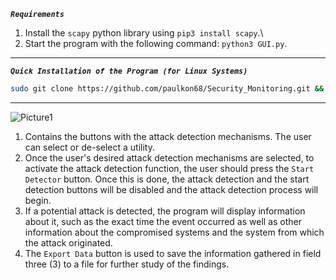 ***`Requirements`***

1. Install the `scapy` python library using `pip3 install scapy`.\
2. Start the program with the following command: `python3 GUI.py`.

---

***`Quick Installation of the Program (for Linux Systems)`***

```bash
sudo git clone https://github.com/paulkon68/Security_Monitoring.git && sudo pip3 install scapy && cd Security_Monitoring/ && sudo python3 GUI.py 
```

---

![Picture1](https://github.com/user-attachments/assets/4c764e69-1e03-43d9-b904-45789b92723c)

1. Contains the buttons with the attack detection mechanisms. The user can select or de-select a utility.
2. Once the user's desired attack detection mechanisms are selected, to activate the attack detection function, the user should press the `Start Detector` button. Once this is done, the attack detection and the start detection buttons will be disabled and the attack detection process will begin.
3. If a potential attack is detected, the program will display information about it, such as the exact time the event occurred as well as other information about the compromised systems and the system from which the attack originated.
4. The `Export Data` button is used to save the information gathered in field three (3) to a file for further study of the findings.

